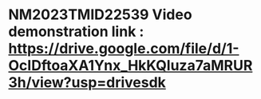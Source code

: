# NM2023TMID22539                                                                                                                                                                      Video demonstration link :  https://drive.google.com/file/d/1-OcIDftoaXA1Ynx_HkKQluza7aMRUR3h/view?usp=drivesdk                                                                                                                                                            
